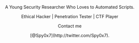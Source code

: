 <center><p> A Young Security Researcher Who Loves to Automated Scripts. </p></center>
<center><p>Ethical Hacker | Penetration Tester | CTF Player</p></center>
<center><p>Contact me </p> [@Spy0x7](http://twitter.com/Spy0x7).</center>